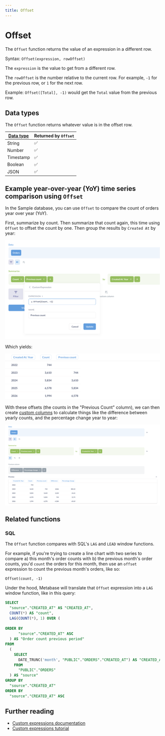 ```yaml
---
title: Offset
---
```


# Offset

The `Offset` function returns the value of an expression in a different row.

Syntax: `Offset(expression, rowOffset)`

The `expression` is the value to get from a different row.

The `rowOffset` is the number relative to the current row. For example, `-1` for the previous row, or `1` for the next row.

Example: `Offset([Total], -1)` would get the `Total` value from the previous row.

## Data types

The `Offset` function returns whatever value is in the offset row.

| [Data type](https://www.metabase.com/learn/databases/data-types-overview#examples-of-data-types) | Returned by `Offset` |
| ------------------------------------------------------------------------------------------------ | -------------------- |
| String                                                                                           | ✅                   |
| Number                                                                                           | ✅                   |
| Timestamp                                                                                        | ✅                   |
| Boolean                                                                                          | ✅                   |
| JSON                                                                                             | ✅                   |

## Example year-over-year (YoY) time series comparison using `Offset`

In the Sample database, you can use `Offset` to compare the count of orders year over year (YoY).

First, summarize by count. Then summarize that count again, this time using `Offset` to offset the count by one. Then group the results by `Created At` by year:

![Comparing year over year](../../images/offset-example.png)

Which yields:

![Year over year order count results](../../images/offset-results.png)

With these offsets (the counts in the "Previous Count" column), we can then create [custom columns](../introduction.md#creating-custom-columns) to calculate things like the difference between yearly counts, and the percentage change year to year:

![Difference and percentage change](../../images/diff-and-percentage.png)

## Related functions

### SQL

The `Offset` function compares with SQL's `LAG` and `LEAD` window functions.

For example, if you're trying to create a line chart with two series to compare a) this month's order counts with b) the previous month's order counts, you'd `count` the orders for this month, then use an `offset` expression to count the previous month's orders, like so:


```
Offset(count, -1)
```

Under the hood, Metabase will translate that `Offset` expression into a `LAG` window function, like in this query:

```sql
SELECT
  "source"."CREATED_AT" AS "CREATED_AT",
  COUNT(*) AS "count",
  LAG(COUNT(*), 1) OVER (

ORDER BY
      "source"."CREATED_AT" ASC
  ) AS "Order count previous period"
FROM
  (
    SELECT
      DATE_TRUNC('month', "PUBLIC"."ORDERS"."CREATED_AT") AS "CREATED_AT"
    FROM
      "PUBLIC"."ORDERS"
  ) AS "source"
GROUP BY
  "source"."CREATED_AT"
ORDER BY
  "source"."CREATED_AT" ASC
```

## Further reading

- [Custom expressions documentation](../expressions.md)
- [Custom expressions tutorial](https://www.metabase.com/learn/questions/custom-expressions)
